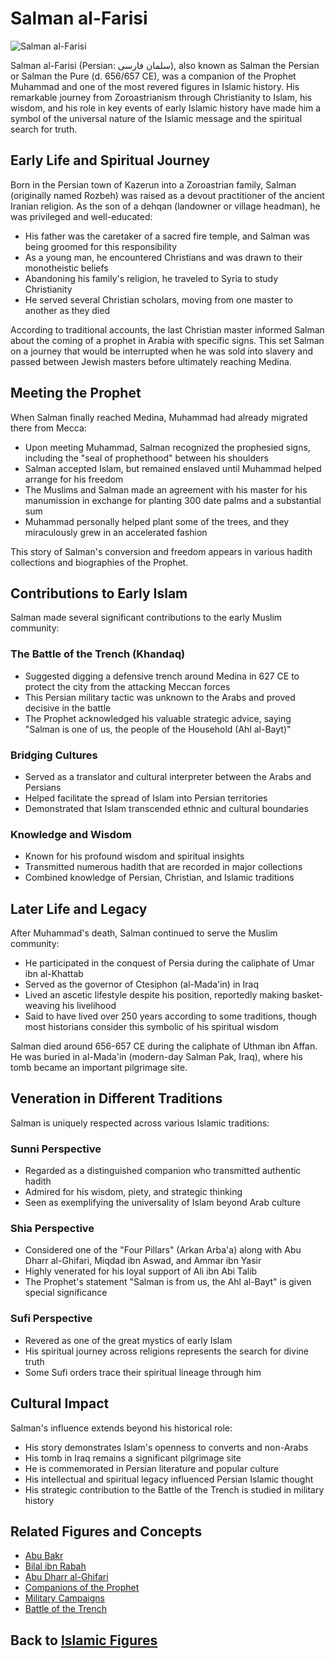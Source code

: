 # Salman al-Farisi

![Salman al-Farisi](../../images/salman_al_farisi.jpg)

Salman al-Farisi (Persian: سلمان فارسی‎), also known as Salman the Persian or Salman the Pure (d. 656/657 CE), was a companion of the Prophet Muhammad and one of the most revered figures in Islamic history. His remarkable journey from Zoroastrianism through Christianity to Islam, his wisdom, and his role in key events of early Islamic history have made him a symbol of the universal nature of the Islamic message and the spiritual search for truth.

## Early Life and Spiritual Journey

Born in the Persian town of Kazerun into a Zoroastrian family, Salman (originally named Rozbeh) was raised as a devout practitioner of the ancient Iranian religion. As the son of a dehqan (landowner or village headman), he was privileged and well-educated:

- His father was the caretaker of a sacred fire temple, and Salman was being groomed for this responsibility
- As a young man, he encountered Christians and was drawn to their monotheistic beliefs
- Abandoning his family's religion, he traveled to Syria to study Christianity
- He served several Christian scholars, moving from one master to another as they died

According to traditional accounts, the last Christian master informed Salman about the coming of a prophet in Arabia with specific signs. This set Salman on a journey that would be interrupted when he was sold into slavery and passed between Jewish masters before ultimately reaching Medina.

## Meeting the Prophet

When Salman finally reached Medina, Muhammad had already migrated there from Mecca:

- Upon meeting Muhammad, Salman recognized the prophesied signs, including the "seal of prophethood" between his shoulders
- Salman accepted Islam, but remained enslaved until Muhammad helped arrange for his freedom
- The Muslims and Salman made an agreement with his master for his manumission in exchange for planting 300 date palms and a substantial sum
- Muhammad personally helped plant some of the trees, and they miraculously grew in an accelerated fashion

This story of Salman's conversion and freedom appears in various hadith collections and biographies of the Prophet.

## Contributions to Early Islam

Salman made several significant contributions to the early Muslim community:

### The Battle of the Trench (Khandaq)
- Suggested digging a defensive trench around Medina in 627 CE to protect the city from the attacking Meccan forces
- This Persian military tactic was unknown to the Arabs and proved decisive in the battle
- The Prophet acknowledged his valuable strategic advice, saying "Salman is one of us, the people of the Household (Ahl al-Bayt)"

### Bridging Cultures
- Served as a translator and cultural interpreter between the Arabs and Persians
- Helped facilitate the spread of Islam into Persian territories
- Demonstrated that Islam transcended ethnic and cultural boundaries

### Knowledge and Wisdom
- Known for his profound wisdom and spiritual insights
- Transmitted numerous hadith that are recorded in major collections
- Combined knowledge of Persian, Christian, and Islamic traditions

## Later Life and Legacy

After Muhammad's death, Salman continued to serve the Muslim community:

- He participated in the conquest of Persia during the caliphate of Umar ibn al-Khattab
- Served as the governor of Ctesiphon (al-Mada'in) in Iraq
- Lived an ascetic lifestyle despite his position, reportedly making basket-weaving his livelihood
- Said to have lived over 250 years according to some traditions, though most historians consider this symbolic of his spiritual wisdom

Salman died around 656-657 CE during the caliphate of Uthman ibn Affan. He was buried in al-Mada'in (modern-day Salman Pak, Iraq), where his tomb became an important pilgrimage site.

## Veneration in Different Traditions

Salman is uniquely respected across various Islamic traditions:

### Sunni Perspective
- Regarded as a distinguished companion who transmitted authentic hadith
- Admired for his wisdom, piety, and strategic thinking
- Seen as exemplifying the universality of Islam beyond Arab culture

### Shia Perspective
- Considered one of the "Four Pillars" (Arkan Arba'a) along with Abu Dharr al-Ghifari, Miqdad ibn Aswad, and Ammar ibn Yasir
- Highly venerated for his loyal support of Ali ibn Abi Talib
- The Prophet's statement "Salman is from us, the Ahl al-Bayt" is given special significance

### Sufi Perspective
- Revered as one of the great mystics of early Islam
- His spiritual journey across religions represents the search for divine truth
- Some Sufi orders trace their spiritual lineage through him

## Cultural Impact

Salman's influence extends beyond his historical role:

- His story demonstrates Islam's openness to converts and non-Arabs
- His tomb in Iraq remains a significant pilgrimage site
- He is commemorated in Persian literature and popular culture
- His intellectual and spiritual legacy influenced Persian Islamic thought
- His strategic contribution to the Battle of the Trench is studied in military history

## Related Figures and Concepts

- [Abu Bakr](./abu_bakr.md)
- [Bilal ibn Rabah](./bilal.md)
- [Abu Dharr al-Ghifari](./abu_dharr.md)
- [Companions of the Prophet](./female_companions.md)
- [Military Campaigns](./military_campaigns.md)
- [Battle of the Trench](../history/early_battles.md)

## Back to [Islamic Figures](./README.md)
